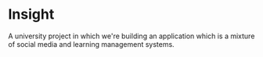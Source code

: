 # Insight
A university project in which we're building an application which is a mixture of social media and learning management systems.
